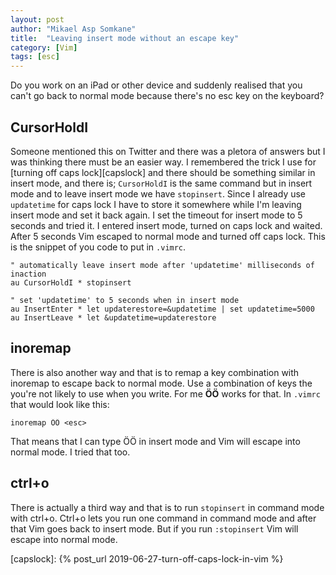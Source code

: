 ```yaml
---
layout: post
author: "Mikael Asp Somkane"
title:  "Leaving insert mode without an escape key"
category: [Vim]
tags: [esc]
---
```


Do you work on an iPad or other device and suddenly realised that you can't go
back to normal mode because there's no esc key on the keyboard?

## CursorHoldI

Someone mentioned this on Twitter and there was a pletora of answers but I was
thinking there must be an easier way. I remembered the trick I use for [turning
off caps lock][capslock] and there should be something similar in insert mode,
and there is; `` CursorHoldI `` is the same command but in insert mode and to
leave insert mode we have `` stopinsert ``. Since I already use `` updatetime ``
for caps lock I have to store it somewhere while I'm leaving insert mode and set
it back again. I set the timeout for insert mode to 5 seconds and tried it. I
entered insert mode, turned on caps lock and waited. After 5 seconds Vim escaped
to normal mode and turned off caps lock. This is the snippet of you code to put
in `` .vimrc ``.

``` vim
" automatically leave insert mode after 'updatetime' milliseconds of inaction
au CursorHoldI * stopinsert

" set 'updatetime' to 5 seconds when in insert mode
au InsertEnter * let updaterestore=&updatetime | set updatetime=5000
au InsertLeave * let &updatetime=updaterestore
```

## inoremap

There is also another way and that is to remap a key combination with inoremap
to escape back to normal mode. Use a combination of keys the you're not likely
to use when you write. For me **ÖÖ** works for that. In `` .vimrc `` that would
look like this:

``` vim
inoremap ÖÖ <esc>
```

That means that I can type ÖÖ in insert mode and Vim will escape into normal
mode. I tried that too.

## ctrl+o

There is actually a third way and that is to run `` stopinsert `` in command mode with
ctrl+o. Ctrl+o lets you run one command in command mode and after that Vim goes
back to insert mode. But if you run `` :stopinsert `` Vim will escape into
normal mode.

[capslock]: {% post_url 2019-06-27-turn-off-caps-lock-in-vim %}
